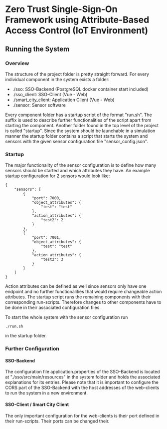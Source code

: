 # Zero Trust Single-Sign-On Framework using Attribute-Based Access Control (IoT Environment)

## Running the System
### Overview
The structure of the project folder is pretty straight forward. For every individual component in the system exists a folder:

+ ./sso: SSO-Backend (PostgreSQL docker container start included)
+ ./sso\_client: SSO-Client (Vue - Web)
+ ./smart\_city\_client: Application Client (Vue - Web)
+ ./sensor: Sensor software

Every component folder has a startup script of the format "run<suffix>.sh". The suffix is used to describe further functionalities of the script apart from starting the component. Another folder found in the top level of the project is called "startup". Since the system should be launchable in a simulation manner the startup folder contains a script that starts the system and sensors with the given sensor configuration file "sensor\_config.json".

### Startup
The major functionality of the sensor configuration is to define how many sensors should be started and which attributes they have. An example startup configuration for 2 sensors would look like:

```
{
    "sensors": [
        {
            "port": 7000,
            "object_attributes": {
                "test": "test"
            },
            "action_attributes": {
                "test2": 2
            }
        },
        {
            "port": 7001,
            "object_attributes": {
                "test": "test"
            },
            "action_attributes": {
                "test2": 3
            }
        }
    ]
}
```

Action attributes can be defined as well since sensors only have one endpoint and no further functionalities that would require changeable action attributes. The startup script runs the remaining components with their corresponding run-scripts. Therefore changes to other components have to be done in their associated configuration files.

To start the whole system with the sensor configuration run

```
./run.sh
```

in the startup folder.

### Further Configuration
#### SSO-Backend
The configuration file application.properties of the SSO-Backend is located at "./sso/src/main/resources" in the system folder and holds the associated explanations for its entries. Please note that it is important to configure the CORS part of the SSO-Backend with the host addresses of the web-clients to run the system in a new environment.

#### SSO-Client / Smart City Client
The only important configuration for the web-clients is their port defined in their run-scripts. Their ports can be changed their.

